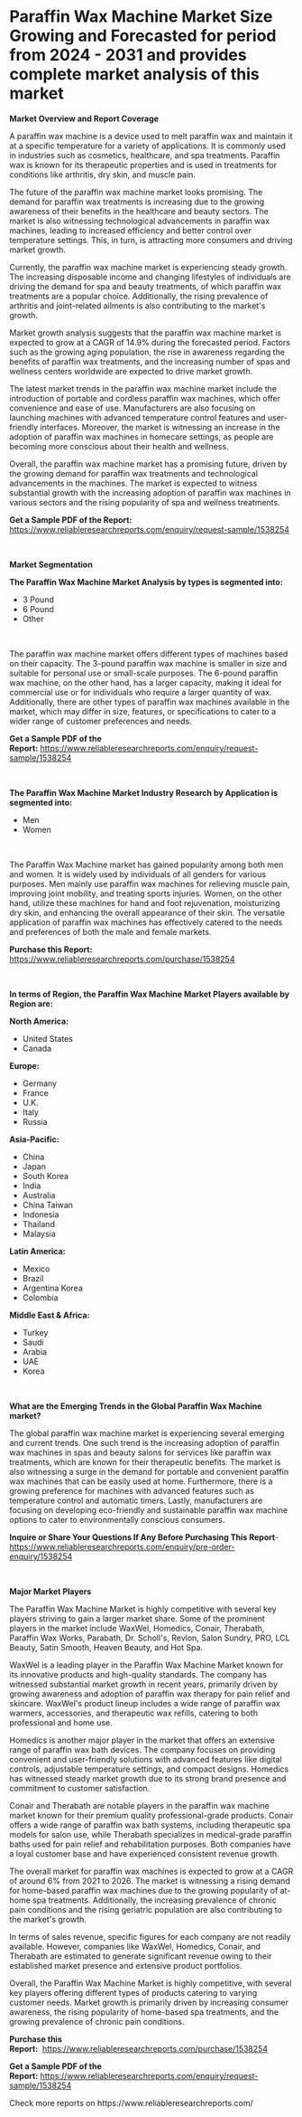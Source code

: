 <p><h1>Paraffin Wax Machine Market Size Growing and Forecasted for period from 2024 - 2031 and provides complete market analysis of this market</h1></p><p><strong>Market Overview and Report Coverage</strong></p>
<p><p>A paraffin wax machine is a device used to melt paraffin wax and maintain it at a specific temperature for a variety of applications. It is commonly used in industries such as cosmetics, healthcare, and spa treatments. Paraffin wax is known for its therapeutic properties and is used in treatments for conditions like arthritis, dry skin, and muscle pain.</p><p>The future of the paraffin wax machine market looks promising. The demand for paraffin wax treatments is increasing due to the growing awareness of their benefits in the healthcare and beauty sectors. The market is also witnessing technological advancements in paraffin wax machines, leading to increased efficiency and better control over temperature settings. This, in turn, is attracting more consumers and driving market growth.</p><p>Currently, the paraffin wax machine market is experiencing steady growth. The increasing disposable income and changing lifestyles of individuals are driving the demand for spa and beauty treatments, of which paraffin wax treatments are a popular choice. Additionally, the rising prevalence of arthritis and joint-related ailments is also contributing to the market's growth.</p><p>Market growth analysis suggests that the paraffin wax machine market is expected to grow at a CAGR of 14.9% during the forecasted period. Factors such as the growing aging population, the rise in awareness regarding the benefits of paraffin wax treatments, and the increasing number of spas and wellness centers worldwide are expected to drive market growth.</p><p>The latest market trends in the paraffin wax machine market include the introduction of portable and cordless paraffin wax machines, which offer convenience and ease of use. Manufacturers are also focusing on launching machines with advanced temperature control features and user-friendly interfaces. Moreover, the market is witnessing an increase in the adoption of paraffin wax machines in homecare settings, as people are becoming more conscious about their health and wellness.</p><p>Overall, the paraffin wax machine market has a promising future, driven by the growing demand for paraffin wax treatments and technological advancements in the machines. The market is expected to witness substantial growth with the increasing adoption of paraffin wax machines in various sectors and the rising popularity of spa and wellness treatments.</p></p>
<p><strong>Get a Sample PDF of the Report:</strong> <a href="https://www.reliableresearchreports.com/enquiry/request-sample/1538254">https://www.reliableresearchreports.com/enquiry/request-sample/1538254</a></p>
<p>&nbsp;</p>
<p><strong>Market Segmentation</strong></p>
<p><strong>The Paraffin Wax Machine Market Analysis by types is segmented into:</strong></p>
<p><ul><li>3 Pound</li><li>6 Pound</li><li>Other</li></ul></p>
<p>&nbsp;</p>
<p><p>The paraffin wax machine market offers different types of machines based on their capacity. The 3-pound paraffin wax machine is smaller in size and suitable for personal use or small-scale purposes. The 6-pound paraffin wax machine, on the other hand, has a larger capacity, making it ideal for commercial use or for individuals who require a larger quantity of wax. Additionally, there are other types of paraffin wax machines available in the market, which may differ in size, features, or specifications to cater to a wider range of customer preferences and needs.</p></p>
<p><strong>Get a Sample PDF of the Report:</strong>&nbsp;<a href="https://www.reliableresearchreports.com/enquiry/request-sample/1538254">https://www.reliableresearchreports.com/enquiry/request-sample/1538254</a></p>
<p>&nbsp;</p>
<p><strong>The Paraffin Wax Machine Market Industry Research by Application is segmented into:</strong></p>
<p><ul><li>Men</li><li>Women</li></ul></p>
<p>&nbsp;</p>
<p><p>The Paraffin Wax Machine market has gained popularity among both men and women. It is widely used by individuals of all genders for various purposes. Men mainly use paraffin wax machines for relieving muscle pain, improving joint mobility, and treating sports injuries. Women, on the other hand, utilize these machines for hand and foot rejuvenation, moisturizing dry skin, and enhancing the overall appearance of their skin. The versatile application of paraffin wax machines has effectively catered to the needs and preferences of both the male and female markets.</p></p>
<p><strong>Purchase this Report:</strong>&nbsp; <a href="https://www.reliableresearchreports.com/purchase/1538254">https://www.reliableresearchreports.com/purchase/1538254</a></p>
<p>&nbsp;</p>
<p><strong>In terms of Region, the Paraffin Wax Machine Market Players available by Region are:</strong></p>
<p>
    <p> <strong> North America: </strong>
        <ul>
            <li>United States</li>
            <li>Canada</li>
        </ul>
        </p> 
    <p> <strong> Europe: </strong>
        <ul>
            <li>Germany</li>
            <li>France</li>
            <li>U.K.</li>
            <li>Italy</li>
            <li>Russia</li>
        </ul>
        </p> 
    <p> <strong> Asia-Pacific: </strong>
        <ul>
            <li>China</li>
            <li>Japan</li>
            <li>South Korea</li>
            <li>India</li>
            <li>Australia</li>
            <li>China Taiwan</li>
            <li>Indonesia</li>
            <li>Thailand</li>
            <li>Malaysia</li>
        </ul>
        </p> 
    <p> <strong> Latin America: </strong>
        <ul>
            <li>Mexico</li>
            <li>Brazil</li>
            <li>Argentina Korea</li>
            <li>Colombia</li>
        </ul>
        </p> 
    <p> <strong> Middle East & Africa: </strong>
        <ul>
            <li>Turkey</li>
            <li>Saudi</li>
            <li>Arabia</li>
            <li>UAE</li>
            <li>Korea</li>
        </ul>
    </p>
    </p>
<p>&nbsp;</p>
<p><strong>What are the Emerging Trends in the Global Paraffin Wax Machine market?</strong></p>
<p><p>The global paraffin wax machine market is experiencing several emerging and current trends. One such trend is the increasing adoption of paraffin wax machines in spas and beauty salons for services like paraffin wax treatments, which are known for their therapeutic benefits. The market is also witnessing a surge in the demand for portable and convenient paraffin wax machines that can be easily used at home. Furthermore, there is a growing preference for machines with advanced features such as temperature control and automatic timers. Lastly, manufacturers are focusing on developing eco-friendly and sustainable paraffin wax machine options to cater to environmentally conscious consumers.</p></p>
<p><strong>Inquire or Share Your Questions If Any Before Purchasing This Report</strong>- <a href="https://www.reliableresearchreports.com/enquiry/pre-order-enquiry/1538254">https://www.reliableresearchreports.com/enquiry/pre-order-enquiry/1538254</a></p>
<p>&nbsp;</p>
<p><strong>Major Market Players</strong></p>
<p><p>The Paraffin Wax Machine Market is highly competitive with several key players striving to gain a larger market share. Some of the prominent players in the market include WaxWel, Homedics, Conair, Therabath, Paraffin Wax Works, Parabath, Dr. Scholl's, Revlon, Salon Sundry, PRO, LCL Beauty, Satin Smooth, Heaven Beauty, and Hot Spa.</p><p>WaxWel is a leading player in the Paraffin Wax Machine Market known for its innovative products and high-quality standards. The company has witnessed substantial market growth in recent years, primarily driven by growing awareness and adoption of paraffin wax therapy for pain relief and skincare. WaxWel's product lineup includes a wide range of paraffin wax warmers, accessories, and therapeutic wax refills, catering to both professional and home use.</p><p>Homedics is another major player in the market that offers an extensive range of paraffin wax bath devices. The company focuses on providing convenient and user-friendly solutions with advanced features like digital controls, adjustable temperature settings, and compact designs. Homedics has witnessed steady market growth due to its strong brand presence and commitment to customer satisfaction.</p><p>Conair and Therabath are notable players in the paraffin wax machine market known for their premium quality professional-grade products. Conair offers a wide range of paraffin wax bath systems, including therapeutic spa models for salon use, while Therabath specializes in medical-grade paraffin baths used for pain relief and rehabilitation purposes. Both companies have a loyal customer base and have experienced consistent revenue growth.</p><p>The overall market for paraffin wax machines is expected to grow at a CAGR of around 6% from 2021 to 2026. The market is witnessing a rising demand for home-based paraffin wax machines due to the growing popularity of at-home spa treatments. Additionally, the increasing prevalence of chronic pain conditions and the rising geriatric population are also contributing to the market's growth.</p><p>In terms of sales revenue, specific figures for each company are not readily available. However, companies like WaxWel, Homedics, Conair, and Therabath are estimated to generate significant revenue owing to their established market presence and extensive product portfolios.</p><p>Overall, the Paraffin Wax Machine Market is highly competitive, with several key players offering different types of products catering to varying customer needs. Market growth is primarily driven by increasing consumer awareness, the rising popularity of home-based spa treatments, and the growing prevalence of chronic pain conditions.</p></p>
<p><strong>Purchase this Report:</strong>&nbsp;&nbsp;<a href="https://www.reliableresearchreports.com/purchase/1538254">https://www.reliableresearchreports.com/purchase/1538254</a></p>
<p></p>
<p><strong>Get a Sample PDF of the Report:</strong>&nbsp;<a href="https://www.reliableresearchreports.com/enquiry/request-sample/1538254">https://www.reliableresearchreports.com/enquiry/request-sample/1538254</a></p>
<p>Check more reports on https://www.reliableresearchreports.com/</p>